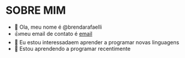 # SOBRE MIM

- 👋 Ola, meu nome é @brendarafaelli
- 👍meu email de contato é [email](silva.brenda21@escola.pr.gov.br)
- 👀 Eu estou interessadaem aprender a programar novas linguagens
- 🌱 Estou aprendendo a programar recentimente


<!---
brendarafaelli/brendarafaelli is a ✨ special ✨ repository because its `README.md` (this file) appears on your GitHub profile.
You can click the Preview link to take a look at your changes.
--->
